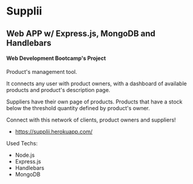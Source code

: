 # Supplii

## Web APP w/ Express.js, MongoDB and Handlebars
#### Web Development Bootcamp's Project

Product's management tool.

It connects any user with product owners, with a dashboard of available products and product's description page.

Suppliers have their own page of products. Products that have a stock below the threshold quantity defined by product's owner.

Connect with this network of clients, product owners and suppliers!

 - https://supplii.herokuapp.com/

Used Techs:
  - Node.js
  - Express.js
  - Handlebars
  - MongoDB
